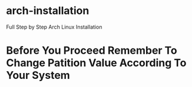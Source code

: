 # arch-installation
Full Step by Step Arch Linux Installation

# Before You Proceed Remember To Change Patition Value According To Your System
